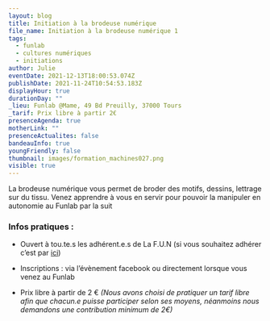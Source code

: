 ```yaml
---
layout: blog
title: Initiation à la brodeuse numérique
file_name: Initiation à la brodeuse numérique 1
tags:
  - funlab
  - cultures numériques
  - initiations
author: Julie
eventDate: 2021-12-13T18:00:53.074Z
publishDate: 2021-11-24T10:54:53.183Z
displayHour: true
durationDay: ""
_lieu: Funlab @Mame, 49 Bd Preuilly, 37000 Tours
_tarif: Prix libre à partir 2€
presenceAgenda: true
motherLink: ""
presenceActualites: false
bandeauInfo: true
youngFriendly: false
thumbnail: images/formation_machines027.png
visible: true
---
```

La brodeuse numérique vous permet de broder des motifs, dessins, lettrage sur du tissu.
Venez apprendre à vous en servir pour pouvoir la manipuler en autonomie au Funlab par la suit

### Infos pratiques :

* Ouvert à tou.te.s les adhérent.e.s de La F.U.N (si vous souhaitez adhérer c’est par [ici](https://www.helloasso.com/associations/la-fabrique-d-usages-numeriques/adhesions/adhesion-funlab-fablab-de-tours))

* Inscriptions : via l’évènement facebook ou directement lorsque vous venez au Funlab

* Prix libre à partir de 2 € *(Nous avons choisi de pratiquer un tarif libre afin que chacun.e puisse participer selon ses moyens, néanmoins nous demandons une contribution minimum de 2€)*


